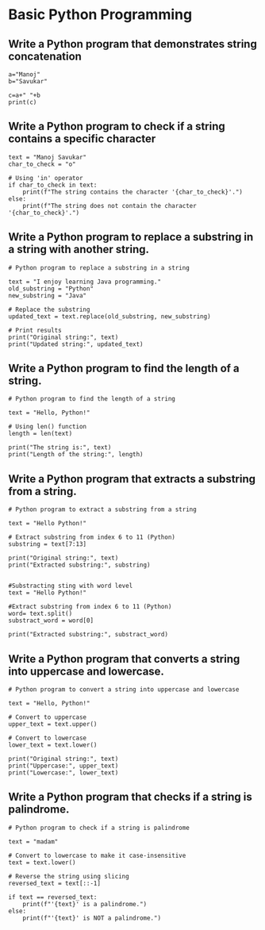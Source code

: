 
# Basic Python Programming

## Write a Python program that demonstrates string concatenation

```
a="Manoj"
b="Savukar"

c=a+" "+b
print(c)
```

## Write a Python program to check if a string contains a specific character

```
text = "Manoj Savukar"
char_to_check = "o"

# Using 'in' operator
if char_to_check in text:
    print(f"The string contains the character '{char_to_check}'.")
else:
    print(f"The string does not contain the character '{char_to_check}'.")

```

## Write a Python program to replace a substring in a string with another string.

```
# Python program to replace a substring in a string

text = "I enjoy learning Java programming."
old_substring = "Python"
new_substring = "Java"

# Replace the substring
updated_text = text.replace(old_substring, new_substring)

# Print results
print("Original string:", text)
print("Updated string:", updated_text)
```

## Write a Python program to find the length of a string.

```
# Python program to find the length of a string

text = "Hello, Python!"

# Using len() function
length = len(text)

print("The string is:", text)
print("Length of the string:", length)
```

## Write a Python program that extracts a substring from a string.

```
# Python program to extract a substring from a string

text = "Hello Python!"

# Extract substring from index 6 to 11 (Python)
substring = text[7:13]

print("Original string:", text)
print("Extracted substring:", substring)


#Substracting sting with word level
text = "Hello Python!"

#Extract substring from index 6 to 11 (Python)
word= text.split()
substract_word = word[0]

print("Extracted substring:", substract_word)
```

## Write a Python program that converts a string into uppercase and lowercase.

```
# Python program to convert a string into uppercase and lowercase

text = "Hello, Python!"

# Convert to uppercase
upper_text = text.upper()

# Convert to lowercase
lower_text = text.lower()

print("Original string:", text)
print("Uppercase:", upper_text)
print("Lowercase:", lower_text)
```

## Write a Python program that checks if a string is palindrome.

```
# Python program to check if a string is palindrome

text = "madam"

# Convert to lowercase to make it case-insensitive
text = text.lower()

# Reverse the string using slicing
reversed_text = text[::-1]

if text == reversed_text:
    print(f"'{text}' is a palindrome.")
else:
    print(f"'{text}' is NOT a palindrome.")
```

